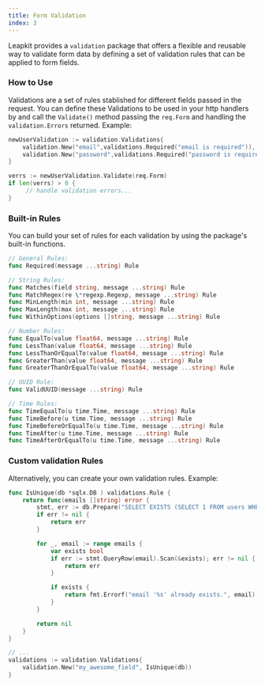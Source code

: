 ```yaml
---
title: Form Validation
index: 3
---
```


Leapkit provides a `validation` package that offers a flexible and reusable way to validate form data by defining a set of validation rules that can be applied to form fields.

### How to Use

Validations are a set of rules stablished for different fields passed in the request. You can define these Validations to be used in your http handlers by and call the `Validate()` method passing the `req.Form` and handling the `validation.Errors` returned. Example:

```go
newUserValidation := validation.Validations{
	validation.New("email",validations.Required("email is required")),
	validation.New("password",validations.Required("password is required")),
}

verrs := newUserValidation.Validate(req.Form)
if len(verrs) > 0 {
	 // handle validation errors...
}
```

### Built-in Rules

You can build your set of rules for each validation by using the package's built-in functions.

```go
// General Rules:
func Required(message ...string) Rule

// String Rules:
func Matches(field string, message ...string) Rule
func MatchRegex(re \*regexp.Regexp, message ...string) Rule
func MinLength(min int, message ...string) Rule
func MaxLength(max int, message ...string) Rule
func WithinOptions(options []string, message ...string) Rule

// Number Rules:
func EqualTo(value float64, message ...string) Rule
func LessThan(value float64, message ...string) Rule
func LessThanOrEqualTo(value float64, message ...string) Rule
func GreaterThan(value float64, message ...string) Rule
func GreaterThanOrEqualTo(value float64, message ...string) Rule

// UUID Rule:
func ValidUUID(message ...string) Rule

// Time Rules:
func TimeEqualTo(u time.Time, message ...string) Rule
func TimeBefore(u time.Time, message ...string) Rule
func TimeBeforeOrEqualTo(u time.Time, message ...string) Rule
func TimeAfter(u time.Time, message ...string) Rule
func TimeAfterOrEqualTo(u time.Time, message ...string) Rule
```

### Custom validation Rules

Alternatively, you can create your own validation rules. Example:

```go
func IsUnique(db *sqlx.DB ) validations.Rule {
   	return func(emails []string) error {
  		stmt, err := db.Prepare("SELECT EXISTS (SELECT 1 FROM users WHERE email = $1)")
  		if err != nil {
 			return err
  		}

  		for _, email := range emails {
 			var exists bool
 			if err := stmt.QueryRow(email).Scan(&exists); err != nil {
				return err
 			}

 			if exists {
				return fmt.Errorf("email '%s' already exists.", email)
 			}
  		}

  		return nil
   	}
}

// ...
validations := validation.Validations{
	validation.New("my_awesome_field", IsUnique(db))
}
```
